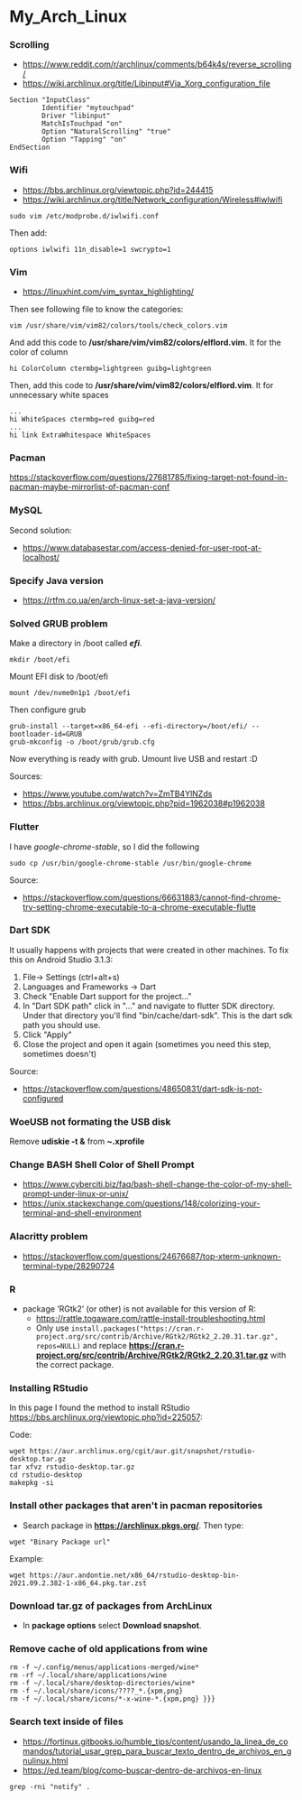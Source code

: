 # My_Arch_Linux

### Scrolling
- https://www.reddit.com/r/archlinux/comments/b64k4s/reverse_scrolling/
- https://wiki.archlinux.org/title/Libinput#Via_Xorg_configuration_file

```
Section "InputClass"
        Identifier "mytouchpad"
        Driver "libinput"
        MatchIsTouchpad "on"
        Option "NaturalScrolling" "true"
        Option "Tapping" "on"
EndSection
```

### Wifi
- https://bbs.archlinux.org/viewtopic.php?id=244415
- https://wiki.archlinux.org/title/Network_configuration/Wireless#iwlwifi

```
sudo vim /etc/modprobe.d/iwlwifi.conf
```
Then add:
```
options iwlwifi 11n_disable=1 swcrypto=1
```

### Vim
- https://linuxhint.com/vim_syntax_highlighting/

Then see following file to know the categories:
```
vim /usr/share/vim/vim82/colors/tools/check_colors.vim
```
And add this code to **/usr/share/vim/vim82/colors/elflord.vim**. It for the color of column
```
hi ColorColumn ctermbg=lightgreen guibg=lightgreen
```

Then, add this code to **/usr/share/vim/vim82/colors/elflord.vim**. It for unnecessary white spaces
```
...
hi WhiteSpaces ctermbg=red guibg=red
...
hi link ExtraWhitespace WhiteSpaces

```

### Pacman
https://stackoverflow.com/questions/27681785/fixing-target-not-found-in-pacman-maybe-mirrorlist-of-pacman-conf

### MySQL
Second solution:
- https://www.databasestar.com/access-denied-for-user-root-at-localhost/

### Specify Java version
- https://rtfm.co.ua/en/arch-linux-set-a-java-version/

### Solved GRUB problem
Make a directory in /boot called ***efi***.
```
mkdir /boot/efi
```
Mount EFI disk to /boot/efi
```
mount /dev/nvme0n1p1 /boot/efi
```
Then configure grub
```
grub-install --target=x86_64-efi --efi-directory=/boot/efi/ --bootloader-id=GRUB
grub-mkconfig -o /boot/grub/grub.cfg
```
Now everything is ready with grub. Umount live USB and restart :D

Sources:
- https://www.youtube.com/watch?v=ZmTB4YlNZds
- https://bbs.archlinux.org/viewtopic.php?pid=1962038#p1962038

### Flutter
I have *google-chrome-stable*, so I did the following
```
sudo cp /usr/bin/google-chrome-stable /usr/bin/google-chrome
```
Source:
- https://stackoverflow.com/questions/66631883/cannot-find-chrome-try-setting-chrome-executable-to-a-chrome-executable-flutte

### Dart SDK
It usually happens with projects that were created in other machines. To fix this on Android Studio 3.1.3:

1. File-> Settings (ctrl+alt+s)
2. Languages and Frameworks -> Dart
3. Check "Enable Dart support for the project..."
4. In "Dart SDK path" click in "..." and navigate to flutter SDK directory. Under that directory you'll find "bin/cache/dart-sdk". This is the dart sdk path you should use.
5. Click "Apply"
6. Close the project and open it again (sometimes you need this step, sometimes doesn't)

Source:
- https://stackoverflow.com/questions/48650831/dart-sdk-is-not-configured

### WoeUSB not formating the USB disk
Remove **udiskie -t &** from **~.xprofile**

### Change BASH Shell Color of Shell Prompt
- https://www.cyberciti.biz/faq/bash-shell-change-the-color-of-my-shell-prompt-under-linux-or-unix/
- https://unix.stackexchange.com/questions/148/colorizing-your-terminal-and-shell-environment

### Alacritty problem
- https://stackoverflow.com/questions/24676687/top-xterm-unknown-terminal-type/28290724

### R
- package ‘RGtk2’ (or other) is not available for this version of R:
  - https://rattle.togaware.com/rattle-install-troubleshooting.html
  - Only use ```install.packages("https://cran.r-project.org/src/contrib/Archive/RGtk2/RGtk2_2.20.31.tar.gz", repos=NULL)``` and replace **https://cran.r-project.org/src/contrib/Archive/RGtk2/RGtk2_2.20.31.tar.gz** with the correct package.

### Installing RStudio
In this page I found the method to install RStudio https://bbs.archlinux.org/viewtopic.php?id=225057:

Code:
```
wget https://aur.archlinux.org/cgit/aur.git/snapshot/rstudio-desktop.tar.gz
tar xfvz rstudio-desktop.tar.gz
cd rstudio-desktop
makepkg -si
```

### Install other packages that aren't in pacman repositories
- Search package in **https://archlinux.pkgs.org/**. Then type:
```
wget "Binary Package url"
```
Example:
```
wget https://aur.andontie.net/x86_64/rstudio-desktop-bin-2021.09.2.382-1-x86_64.pkg.tar.zst
```

### Download tar.gz of packages from ArchLinux
- In **package options** select **Download snapshot**.


### Remove cache of old applications from wine
```
rm -f ~/.config/menus/applications-merged/wine*
rm -rf ~/.local/share/applications/wine
rm -f ~/.local/share/desktop-directories/wine*
rm -f ~/.local/share/icons/????_*.{xpm,png}
rm -f ~/.local/share/icons/*-x-wine-*.{xpm,png} }}}
```

### Search text inside of files
- https://fortinux.gitbooks.io/humble_tips/content/usando_la_linea_de_comandos/tutorial_usar_grep_para_buscar_texto_dentro_de_archivos_en_gnulinux.html
- https://ed.team/blog/como-buscar-dentro-de-archivos-en-linux
```
grep -rni "notify" .
```


